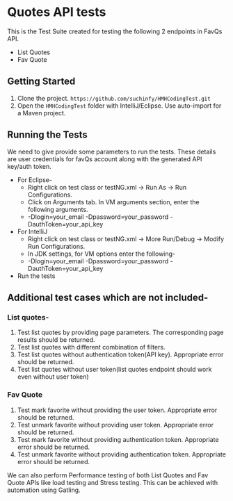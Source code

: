 # Quotes API tests

This is the Test Suite created for testing the following 2 endpoints in FavQs API.
- List Quotes
- Fav Quote

## Getting Started

1. Clone the project. `https://github.com/suchinfy/HMHCodingTest.git`
2. Open the `HMHCodingTest` folder with IntelliJ/Eclipse. Use auto-import for a Maven
   project.

## Running the Tests

We need to give provide some parameters to run the tests. These details are user credentials for favQs account along with the generated API key/auth token. 

- For Eclipse- 
  - Right click on test class or testNG.xml -> Run As -> Run Configurations.
  - Click on Arguments tab. In VM arguments section, enter the following arguments.
  -  -Dlogin=your_email
     -Dpassword=your_password
     -DauthToken=your_api_key
-  For IntelliJ
   - Right click on test class or testNG.xml -> More Run/Debug -> Modify Run Configurations.
   - In JDK settings, for VM options enter the following- 
   - -Dlogin=your_email
    -Dpassword=your_password
    -DauthToken=your_api_key
  - Run the tests

## Additional test cases which are not included-
### List quotes-
1. Test list quotes by providing page parameters. The corresponding page results should be returned.
2. Test list quotes with different combination of filters. 
3. Test list quotes without authentication token(API key). Appropriate error should be returned.
4. Test list quotes without user token(list quotes endpoint should work even without user token)

### Fav Quote
1. Test mark favorite without providing the user token. Appropriate error should be returned.
2. Test unmark favorite without providing user token. Appropriate error should be returned.
3. Test mark favorite without providing authentication token. Appropriate error should be returned.
4. Test unmark favorite without providing authentication token. Appropriate error should be returned.

We can also perform Performance testing of both List Quotes and Fav Quote APIs like load testing and Stress testing. This can be achieved with automation using Gatling.


